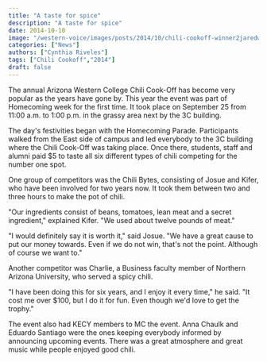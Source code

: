 ```yaml
---
title: "A taste for spice"
description: "A taste for spice"
date: 2014-10-10
image: "/western-voice/images/posts/2014/10/chili-cookoff-winner2jaredweb-tn2.jpg"
categories: ["News"]
authors: ["Cynthia Riveles"]
tags: ["Chili Cookoff","2014"]
draft: false
---
```

The annual Arizona Western College Chili Cook-Off has become very popular as the years have gone by. This year the event was part of Homecoming week for the first time. It took place on September 25 from 11:00 a.m. to 1:00 p.m. in the grassy area next by the 3C building.

The day's festivities began with the Homecoming Parade. Participants walked from the East side of campus and led everybody to the 3C building where the Chili Cook-Off was taking place. Once there, students, staff and alumni paid $5 to taste all six different types of chili competing for the number one spot.

One group of competitors was the Chili Bytes, consisting of Josue and Kifer, who have been involved for two years now. It took them between two and three hours to make the pot of chili.

"Our ingredients consist of beans, tomatoes, lean meat and a secret ingredient," explained Kifer. "We used about twelve pounds of meat."

"I would definitely say it is worth it," said Josue. "We have a great cause to put our money towards. Even if we do not win, that's not the point. Although of course we want to."

Another competitor was Charlie, a Business faculty member of Northern Arizona University, who served a spicy chili.

"I have been doing this for six years, and I enjoy it every time," he said. "It cost me over $100, but I do it for fun. Even though we'd love to get the trophy."

The event also had KECY members to MC the event. Anna Chaulk and Eduardo Santiago were the ones keeping everybody informed by announcing upcoming events. There was a great atmosphere and great music while people enjoyed good chili.